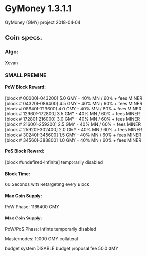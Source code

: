 # GyMoney 1.3.1.1
GyMoney (GMY)
project 2018-04-04

## Coin specs:
### Algo: 
Xevan

### SMALL PREMINE

#### PoW Block Reward:
[block # 000001-043200] 5.0 GMY - 40% MN / 60% + fees MINER<br>
[block # 043201-086400] 4.5 GMY - 40% MN / 60% + fees MINER<br>
[block # 086401-129600] 4.0 GMY - 40% MN / 60% + fees MINER<br>
[block # 129601-172800] 3.5 GMY - 40% MN / 60% + fees MINER<br>
[block # 172801-216000] 3.0 GMY - 40% MN / 60% + fees MINER<br>
[block # 216001-259200] 2.5 GMY - 40% MN / 60% + fees MINER<br>
[block # 259201-302400] 2.0 GMY - 40% MN / 60% + fees MINER<br>
[block # 302401-345600] 1.5 GMY - 40% MN / 60% + fees MINER<br>
[block # 345601-388800] 1.0 GMY - 40% MN / 60% + fees MINER

#### PoS Block Reward:
[block #undefined-Infinite] temporarily disabled

#### Block Time:
60 Seconds with Retargeting every Block

#### Max Coin Supply:
PoW Phase: 1166400 GMY

#### Max Coin Supply:
PoW/PoS Phase: Infinte temporarily disabled

Masternodes: 10000 GMY collateral

budget system DISABLE
budget proposal fee 50.0 GMY
